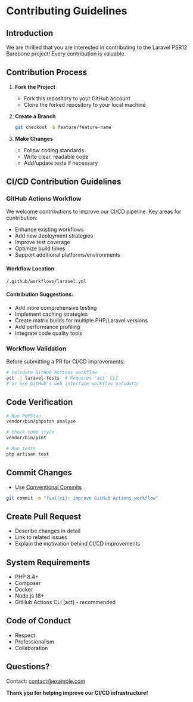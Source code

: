 # Contributing Guidelines

## Introduction

We are thrilled that you are interested in contributing to the Laravel PSR12 Barebone project! Every contribution is valuable.

## Contribution Process

1. **Fork the Project**
   - Fork this repository to your GitHub account
   - Clone the forked repository to your local machine

2. **Create a Branch**
   ```bash
   git checkout -b feature/feature-name
   ```

3. **Make Changes**
   - Follow coding standards
   - Write clear, readable code
   - Add/update tests if necessary

## CI/CD Contribution Guidelines

### GitHub Actions Workflow

We welcome contributions to improve our CI/CD pipeline. Key areas for contribution:

- Enhance existing workflows
- Add new deployment strategies
- Improve test coverage
- Optimize build times
- Support additional platforms/environments

#### Workflow Location
`/.github/workflows/laravel.yml`

#### Contribution Suggestions:
- Add more comprehensive testing
- Implement caching strategies
- Create matrix builds for multiple PHP/Laravel versions
- Add performance profiling
- Integrate code quality tools

### Workflow Validation

Before submitting a PR for CI/CD improvements:
```bash
# Validate GitHub Actions workflow
act -j laravel-tests  # Requires 'act' CLI
# or use GitHub's web interface workflow validator
```

## Code Verification

```bash
# Run PHPStan
vendor/bin/phpstan analyse

# Check code style
vendor/bin/pint

# Run tests
php artisan test
```

## Commit Changes
- Use [Conventional Commits](https://www.conventionalcommits.org/)
```bash
git commit -m "feat(ci): improve GitHub Actions workflow"
```

## Create Pull Request
- Describe changes in detail
- Link to related issues
- Explain the motivation behind CI/CD improvements

## System Requirements

- PHP 8.4+
- Composer
- Docker
- Node.js 18+
- GitHub Actions CLI (act) - recommended

## Code of Conduct

- Respect
- Professionalism
- Collaboration

## Questions?

Contact: contact@example.com

**Thank you for helping improve our CI/CD infrastructure!**
